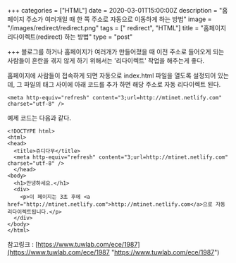 +++
categories = ["HTML"]
date = 2020-03-01T15:00:00Z
description = "홈페이지 주소가 여러개일 때 한 쪽 주소로 자동으로 이동하게 하는 방법"
image = "/images/redirect/redirect.png"
tags = [" redirect", "HTML"]
title = "홈페이지 리다이렉트(redirect) 하는 방법"
type = "post"

+++
블로그를 하거나 홈페이지가 여러개가 만들어졌을 때 이전 주소로 들어오게 되는 사람들이 혼란을 겪지 않게 하기 위해서는 '리다이렉트' 작업을 해주는게 좋다.

홈페이지에 사람들이 접속하게 되면 자동으로 index.html 파일을 열도록 설정되어 있는데, 그 파일의 <head></head> 태그 사이에 아래 코드를 추가 하면 해당 주소로 자동 리다이렉트 된다.

    <meta http-equiv="refresh" content="3;url=http://mtinet.netlify.com" charset="utf-8" />

예제 코드는 다음과 같다.

    <!DOCTYPE html>
    <html>
    <head>
      <title>쥬디다무</title>                              
      <meta http-equiv="refresh" content="3;url=http://mtinet.netlify.com" charset="utf-8" />
      </head>
    <body>
      <h1>안녕하세요.</h1>
      <div>
        <p>이 페이지는 3초 후에 <a href="http://mtinet.netlify.com">http://mtinet.netlify.com</a>으로 자동 리다이렉트됩니다.</p>
      </div>
    </body>
    </html>

참고링크 : [https://www.tuwlab.com/ece/1987](https://www.tuwlab.com/ece/1987 "https://www.tuwlab.com/ece/1987")
